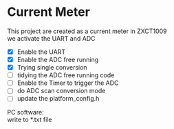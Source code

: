 # Current Meter  
 
This project are created as a current meter in ZXCT1009   
we activate the UART and ADC  
- [x] Enable the UART  
- [x] Enable the ADC free running  
- [x] Trying single conversion
- [ ] tidying the ADC free running code 
- [ ] Enable the Timer to trigger the ADC  
- [ ] do ADC scan conversion mode  
- [ ] update the platform_config.h  
  
PC software:  
write to *.txt file  

